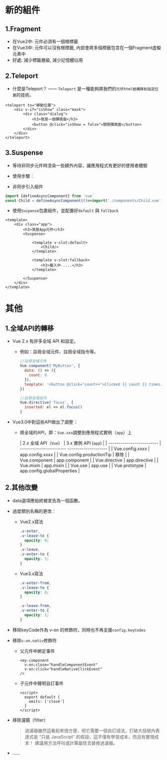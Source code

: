 # 新的組件

## 1.Fragment

- 在Vue2中: 元件必須有一個根標籤
- 在Vue3中: 元件可以沒有根標籤, 內部會將多個標籤包含在一個Fragment虛擬元素中
- 好處: 減少標籤層級, 減少記憶體佔用

## 2.Teleport

- 什麼是Teleport？ —— `Teleport` 是一種能夠將我們的`元件html結構移到指定位置`的技術。

```vue
<teleport to="移動位置">
    <div v-if="isShow" class="mask">
        <div class="dialog">
            <h3>我是一個彈跳窗</h3>
            <button @click="isShow = false">關閉彈跳窗</button>
        </div>
    </div>
</teleport>
```

## 3.Suspense

- 等待非同步元件時渲染一些額外內容，讓應用程式有更好的使用者體驗

- 使用步驟：

- 非同步引入組件

```js
import {defineAsyncComponent} from 'vue'
const Child = defineAsyncComponent(()=>import('./components/Child.vue'))
```

- 使用`Suspense`包裹組件，並配置好`default` 與 `fallback`

```vue
<template>
    <div class="app">
        <h3>我是App元件</h3>
        <Suspense>

            <template v-slot:default>
                <Child/>
            </template>

            <template v-slot:fallback>
                <h3>載入中.....</h3>
            </template>

        </Suspense>
    </div>
</template>
```

# 其他

## 1.全域API的轉移

- Vue 2.x 有許多全域 API 和設定。
  - 例如：註冊全域元件、註冊全域指令等。

     ```js
     //註冊全域元件
     Vue.component('MyButton', {
       data: () => ({
         count: 0
       }),
       template: '<button @click="count++">Clicked {{ count }} times.</button>'
     })
    
     //註冊全域指令
     Vue.directive('focus', {
       inserted: el => el.focus()
     }
     ```

- Vue3.0中對這些API做出了調整：

  - 將全域的API，即：`Vue.xxx`調整到應用程式實例（`app`）上

     | 2.x 全域 API（`Vue`） | 3.x 實例 API (`app`) |
     | ------------------------- | ----------------------- -------------------- |
     | Vue.config.xxxx | app.config.xxxx |
     | Vue.config.productionTip | 移除 |
     | Vue.component | app.component |
     | Vue.directive | app.directive |
     | Vue.mixin | app.mixin |
     | Vue.use | app.use |
     | Vue.prototype | app.config.globalProperties |
  
## 2.其他改變

- data選項應始終被宣告為一個函數。

- 過度類別名稱的更改：

  - Vue2.x寫法

     ```css
     .v-enter,
     .v-leave-to {
       opacity: 0;
     }
     .v-leave,
     .v-enter-to {
       opacity: 1;
     }
     ```

  - Vue3.x寫法

     ```css
     .v-enter-from,
     .v-leave-to {
       opacity: 0;
     }
    
     .v-leave-from,
     .v-enter-to {
       opacity: 1;
     }
     ```

- 移除keyCode作為 v-on 的修飾符，同時也不再支援`config.keyCodes`

- 移除`v-on.nativ`修飾符

  - 父元件中綁定事件

     ```vue
     <my-component
       v-on:close="handleComponentEvent"
       v-on:click="handleNativeClickEvent"
     />
     ```

  - 子元件中聲明自訂事件

     ```vue
     <script>
       export default {
         emits: ['close']
       }
     </script>
     ```

- 移除濾鏡（filter）

   > 過濾器雖然這看起來很方便，但它需要一個自訂語法，打破大括號內表達式是 “只是 JavaScript” 的假設，這不僅有學習成本，而且有實現成本！ 建議用方法呼叫或計算屬性去替換過濾器。

- ......

